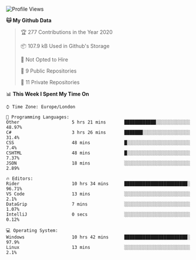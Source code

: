 <!--START_SECTION:waka-->
![Profile Views](http://img.shields.io/badge/Profile%20Views-0-blue)

**🐱 My Github Data** 

> 🏆 277 Contributions in the Year 2020
 > 
> 📦 107.9 kB Used in Github's Storage 
 > 
> 🚫 Not Opted to Hire
 > 
> 📜 9 Public Repositories
 > 
> 🔑 11 Private Repositories 

📊 **This Week I Spent My Time On** 

```text
⌚︎ Time Zone: Europe/London

💬 Programming Languages: 
Other                    5 hrs 21 mins       ████████████░░░░░░░░░░░░░   48.97% 
C#                       3 hrs 26 mins       ███████░░░░░░░░░░░░░░░░░░   31.4% 
CSS                      48 mins             █░░░░░░░░░░░░░░░░░░░░░░░░   7.4% 
CSHTML                   48 mins             █░░░░░░░░░░░░░░░░░░░░░░░░   7.37% 
JSON                     18 mins             ░░░░░░░░░░░░░░░░░░░░░░░░░   2.89%

🔥 Editors: 
Rider                    10 hrs 34 mins      ████████████████████████░   96.71% 
VS Code                  13 mins             ░░░░░░░░░░░░░░░░░░░░░░░░░   2.1% 
DataGrip                 7 mins              ░░░░░░░░░░░░░░░░░░░░░░░░░   1.07% 
IntelliJ                 0 secs              ░░░░░░░░░░░░░░░░░░░░░░░░░   0.12%

💻 Operating System: 
Windows                  10 hrs 42 mins      ████████████████████████░   97.9% 
Linux                    13 mins             ░░░░░░░░░░░░░░░░░░░░░░░░░   2.1%

```


<!--END_SECTION:waka-->